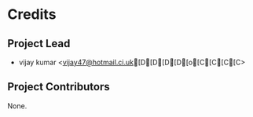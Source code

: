 Credits
=======

Project Lead
----------------

* vijay kumar <vijay47@hotmail.ci.uk[D[D[D[D[o[C[C[C[C>

Project Contributors
------------

None.

